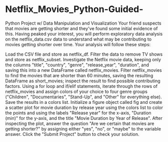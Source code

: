 # Netflix_Movies_Python-Guided-
Python Project w/ Data Manipulation and Visualization
Your friend suspects that movies are getting shorter and they've found some initial evidence of this. Having peaked your interest, you will perform exploratory data analysis on the netflix_data.csv data to understand what may be contributing to movies getting shorter over time. Your analysis will follow these steps:

Load the CSV file and store as netflix_df.
Filter the data to remove TV shows and store as netflix_subset.
Investigate the Netflix movie data, keeping only the columns "title", "country", "genre", "release_year", "duration", and saving this into a new DataFrame called netflix_movies.
Filter netflix_movies to find the movies that are shorter than 60 minutes, saving the resulting DataFrame as short_movies; inspect the result to find possible contributing factors.
Using a for loop and if/elif statements, iterate through the rows of netflix_movies and assign colors of your choice to four genre groups ("Children", "Documentaries", "Stand-Up", and "Other" for everything else). Save the results in a colors list. Initialize a figure object called fig and create a scatter plot for movie duration by release year using the colors list to color the points and using the labels "Release year" for the x-axis, "Duration (min)" for the y-axis, and the title "Movie Duration by Year of Release".
After inspecting the plot, answer the question "Are we certain that movies are getting shorter?" by assigning either "yes", "no", or "maybe" to the variable answer.
Click the "Submit Project" button to check your solution.
